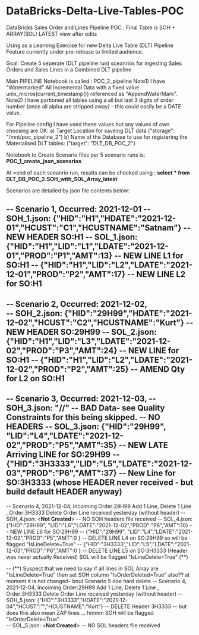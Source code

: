 # DataBricks-Delta-Live-Tables-POC
DataBricks Sales Order and Lines Pipeline POC . Final Table is SOH + ARRAY(SOL) LATEST view after edits

Using as a Learning Exercise for new Delta Live Table (DLT) Pipeline Feature currently under pre-release to limited audience.

Goal: 
Create 5 seperate (DLT pipeline run) sceanrios for ingesting Sales Orders and Sales Lines in a Combined DLT pipeline

Main PIPELINE Notebook is called : POC_2_pipeline
Note1) I have "Watermarked" All Incremental Data with a fixed value unix_micros(current_timestamp()) referenced as "AppendWaterMark".
Note2) I have partioned all tables using a all but last 3 digits of order number (once all alpha are stripped away) - this could easily be a DATE value.


For Pipeline config I have used these values but any values of own choosing are OK:
a) Target Location for saveing DLT data ("storage": "/mnt/poc_pipeline_2")
b) Name of the Database to use for registering the Materialised DLT tables:  ("target": "DLT_DB_POC_2")

Notebook to Create Scenario files per 5 scenario runs is: <B>POC_1_create_json_scenarios</B>

At =end of each sceanrio run, results can be checked using : <B>select * from DLT_DB_POC_2.SOH_with_SOL_Array_latest</B>


Scenarios are detailed by json file contents below:

-- Scenario 1, Occurred: 2021-12-01 
-- SOH_1.json: {"HID":"H1","HDATE":"2021-12-01","HCUST":"C1","HCUSTNAME":"Satnam"}           -- NEW HEADER SO:H1
-- SOL_1.json: {"HID":"H1","LID":"L1","LDATE":"2021-12-01","PROD":"P1","AMT":13}             -- NEW LINE L1 for SO:H1
--             {"HID":"H1","LID":"L2","LDATE":"2021-12-01","PROD":"P2","AMT":17}             -- NEW LINE L2 for SO:H1
--
-- Scenario 2, Occurred: 2021-12-02,  
-- SOH_2.json: {"HID":"29H99","HDATE":"2021-12-02","HCUST":"C2","HCUSTNAME":"Kurt"}          -- NEW HEADER SO:29H99
-- SOL_2.json: {"HID":"H1","LID":"L3","LDATE":"2021-12-02","PROD":"P3","AMT":24}             -- NEW LINE for SO:H1
--             {"HID":"H1","LID":"L2","LDATE":"2021-12-02","PROD":"P2","AMT":25}             -- AMEND Qty for L2 on SO:H1
--
-- Scenario 3, Occurred: 2021-12-03, 
-- SOH_3.json:  "//"  -- ****BAD Data****- see Quality Constraints for this being skipped.   -- NO HEADERS
-- SOL_3.json:  {"HID":"29H99", "LID":"L4","LDATE":"2021-12-02","PROD":"P5","AMT":35}        -- NEW LATE Arriving LINE for SO:29H99
--              {"HID":"3H3333","LID":"L5","LDATE":"2021-12-03","PROD":"P6","AMT":37}        -- New Line for SO:3H3333 (whose HEADER never received - but build default HEADER anyway)
--
-- Scenario 4, 2021-12-04, Incoiming Order:29H99  Add 1 Line, Delete 1 Line ,   Order:3H3333 Delete Order Line received yesterday (without header)
-- SOH_4.json:  <****Not Created****>                                                        -- NO SOH headers file received
-- SOL_4.json: {"HID":"29H99", "LID":"L6","LDATE":"2021-12-02","PROD":"P6","AMT":10}         -- NEW LINE L6 for SO:29H99
--             {"HID":"29H99", "LID":"L4","LDATE":"2021-12-02","PROD":"P5","AMT":0 }         -- DELETE LINE L4 on SO:29H99  so will be flagged "IsLineDelete=True"
--             {"HID":"3H3333","LID":"L5","LDATE":"2021-12-03","PROD":"P6","AMT":0 }         -- DELETE LINE L5 on SO:3H3333 (Header was never actually Received)  SOL will be flagged "IsLineDelete=True"  (**)

-- (**) Suspect that we need to say if all lines in SOL Array are "IsLineDelete=True" then set SOH column "IsOrderDeleted=True" also?? at moment it is not changed- bnut Scenario 5 doe hard delete
-- Scenario 4, 2021-12-04, Incoiming Order:29H99  Add 1 Line, Delete 1 Line ,   Order:3H3333 Delete Order Line received yesterday (without header)
-- SOH_5.json: {"HID":"3H3333","HDATE":"2021-12-04","HCUST":"","HCUSTNAME":"Kurt"}           -- DELETE  Header 3H3333  -- but does this also mean ZAP lines ... hmmm  SOH will be flagged "IsOrderDelete=True"  
-- SOL_5.json: <****Not Created****>                                                         -- NO SOL headers file received 
